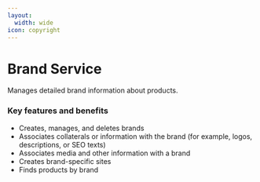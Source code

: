 ```yaml
---
layout:
  width: wide
icon: copyright
---
```


# Brand Service

Manages detailed brand information about products.

### Key features and benefits

* Creates, manages, and deletes brands
* Associates collaterals or information with the brand (for example, logos, descriptions, or SEO texts)
* Associates media and other information with a brand
* Creates brand-specific sites
* Finds products by brand
